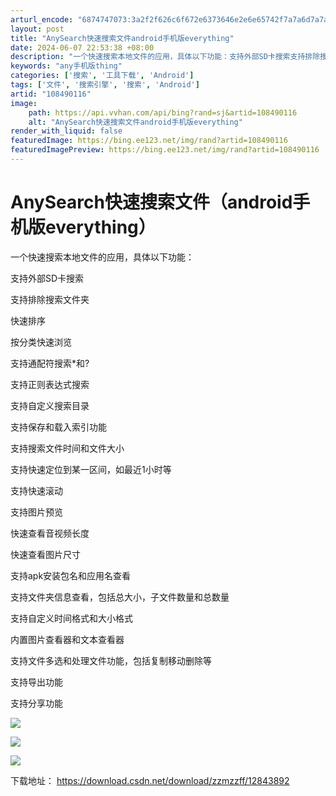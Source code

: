 ```yaml
---
arturl_encode: "6874747073:3a2f2f626c6f672e6373646e2e6e65742f7a7a6d7a7a66662f:61727469636c652f64657461696c732f313038343930313136"
layout: post
title: "AnySearch快速搜索文件android手机版everything"
date: 2024-06-07 22:53:38 +08:00
description: "一个快速搜索本地文件的应用，具体以下功能：支持外部SD卡搜索支持排除搜索文件夹快速排"
keywords: "any手机版thing"
categories: ['搜索', '工具下载', 'Android']
tags: ['文件', '搜索引擎', '搜索', 'Android']
artid: "108490116"
image:
    path: https://api.vvhan.com/api/bing?rand=sj&artid=108490116
    alt: "AnySearch快速搜索文件android手机版everything"
render_with_liquid: false
featuredImage: https://bing.ee123.net/img/rand?artid=108490116
featuredImagePreview: https://bing.ee123.net/img/rand?artid=108490116
---
```


# AnySearch快速搜索文件（android手机版everything）

一个快速搜索本地文件的应用，具体以下功能：

支持外部SD卡搜索
  
支持排除搜索文件夹
  
快速排序
  
按分类快速浏览
  
支持通配符搜索\*和?
  
支持正则表达式搜索
  
支持自定义搜索目录
  
支持保存和载入索引功能
  
支持搜索文件时间和文件大小
  
支持快速定位到某一区间，如最近1小时等
  
支持快速滚动
  
支持图片预览
  
快速查看音视频长度
  
快速查看图片尺寸
  
支持apk安装包名和应用名查看
  
支持文件夹信息查看，包括总大小，子文件数量和总数量
  
支持自定义时间格式和大小格式
  
内置图片查看器和文本查看器
  
支持文件多选和处理文件功能，包括复制移动删除等
  
支持导出功能
  
支持分享功能

![](https://i-blog.csdnimg.cn/blog_migrate/5f57bfbe2fd05dfb190b13ddcafd171d.jpeg)

![](https://i-blog.csdnimg.cn/blog_migrate/c5fbd8305f7368263cc9c700f8736870.jpeg)

![](https://i-blog.csdnimg.cn/blog_migrate/704a91b5717d9702893d7585e1cb40b5.jpeg)

下载地址：
<https://download.csdn.net/download/zzmzzff/12843892>